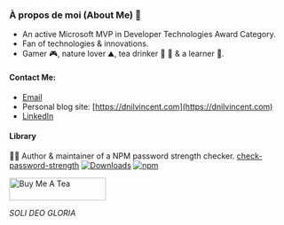 ### À propos de moi (About Me) 👦

- An active Microsoft MVP in Developer Technologies Award Category.
- Fan of technologies & innovations.
- Gamer 🎮, nature lover ⛰️, tea drinker 🍷 🍵 & a learner 📖.

#### Contact Me:
- [Email](mailto:markdeanilvicente@gmail.com?Subject=Hello!)
- Personal blog site: [https://dnilvincent.com](https://dnilvincent.com)
- [LinkedIn](https://www.linkedin.com/in/mark-deanil-vicente-40676298)

#### Library
👨‍💻 Author & maintainer of a NPM password strength checker. [check-password-strength](https://github.com/deanilvincent/check-password-strength) [![Downloads](https://img.shields.io/npm/dt/check-password-strength.svg)](https://img.shields.io/npm/dt/check-password-strength.svg) [![npm](https://img.shields.io/npm/dm/check-password-strength.svg)](https://img.shields.io/npm/dm/check-password-strength.svg)

<a href="https://www.buymeacoffee.com/dnilvincent" target="_blank"><img src="https://cdn.buymeacoffee.com/buttons/default-orange.png" alt="Buy Me A Tea" height="41" width="174"></a>


<em>SOLI DEO GLORIA</em>
